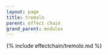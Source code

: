 ```yaml
---
layout: page
title: tremolo
parent: effect chain
grand_parent: modules
---
```


{% include effectchain/tremolo.md %}
